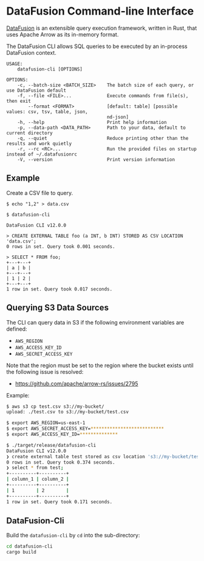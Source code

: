 <!---
  Licensed to the Apache Software Foundation (ASF) under one
  or more contributor license agreements.  See the NOTICE file
  distributed with this work for additional information
  regarding copyright ownership.  The ASF licenses this file
  to you under the Apache License, Version 2.0 (the
  "License"); you may not use this file except in compliance
  with the License.  You may obtain a copy of the License at

    http://www.apache.org/licenses/LICENSE-2.0

  Unless required by applicable law or agreed to in writing,
  software distributed under the License is distributed on an
  "AS IS" BASIS, WITHOUT WARRANTIES OR CONDITIONS OF ANY
  KIND, either express or implied.  See the License for the
  specific language governing permissions and limitations
  under the License.
-->

# DataFusion Command-line Interface

[DataFusion](df) is an extensible query execution framework, written in Rust, that uses Apache Arrow as its in-memory format.

The DataFusion CLI allows SQL queries to be executed by an in-process DataFusion context.

```ignore
USAGE:
    datafusion-cli [OPTIONS]

OPTIONS:
    -c, --batch-size <BATCH_SIZE>    The batch size of each query, or use DataFusion default
    -f, --file <FILE>...             Execute commands from file(s), then exit
        --format <FORMAT>            [default: table] [possible values: csv, tsv, table, json,
                                     nd-json]
    -h, --help                       Print help information
    -p, --data-path <DATA_PATH>      Path to your data, default to current directory
    -q, --quiet                      Reduce printing other than the results and work quietly
    -r, --rc <RC>...                 Run the provided files on startup instead of ~/.datafusionrc
    -V, --version                    Print version information

```

## Example

Create a CSV file to query.

```bash,ignore
$ echo "1,2" > data.csv
```

```sql,ignore
$ datafusion-cli

DataFusion CLI v12.0.0

> CREATE EXTERNAL TABLE foo (a INT, b INT) STORED AS CSV LOCATION 'data.csv';
0 rows in set. Query took 0.001 seconds.

> SELECT * FROM foo;
+---+---+
| a | b |
+---+---+
| 1 | 2 |
+---+---+
1 row in set. Query took 0.017 seconds.
```

## Querying S3 Data Sources

The CLI can query data in S3 if the following environment variables are defined:

- `AWS_REGION`
- `AWS_ACCESS_KEY_ID`
- `AWS_SECRET_ACCESS_KEY`

Note that the region must be set to the region where the bucket exists until the following issue is resolved:

- https://github.com/apache/arrow-rs/issues/2795

Example:

```bash
$ aws s3 cp test.csv s3://my-bucket/
upload: ./test.csv to s3://my-bucket/test.csv

$ export AWS_REGION=us-east-1
$ export AWS_SECRET_ACCESS_KEY=***************************
$ export AWS_ACCESS_KEY_ID=**************

$ ./target/release/datafusion-cli
DataFusion CLI v12.0.0
❯ create external table test stored as csv location 's3://my-bucket/test.csv';
0 rows in set. Query took 0.374 seconds.
❯ select * from test;
+----------+----------+
| column_1 | column_2 |
+----------+----------+
| 1        | 2        |
+----------+----------+
1 row in set. Query took 0.171 seconds.
```

## DataFusion-Cli

Build the `datafusion-cli` by `cd` into the sub-directory:

```bash
cd datafusion-cli
cargo build
```

[df]: https://crates.io/crates/datafusion

